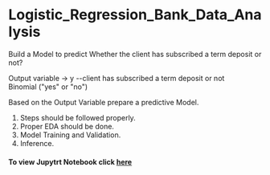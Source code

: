 # Logistic_Regression_Bank_Data_Analysis  
Build a Model to predict Whether the client has subscribed a term deposit or not?     

Output variable -> y --client has subscribed a term deposit or not     
Binomial ("yes" or "no")     

Based on the Output Variable prepare a predictive Model.    

1. Steps should be followed properly.    
2. Proper EDA should be done.    
3. Model Training and Validation.    
4. Inference.     

#### To view Jupytrt Notebook click [here](https://github.com/sneha14sawant/Logistic_Regression_Bank_Data_Analysis/blob/8a2887e27339a118a9190fb55bad5c3cd6c1a6b5/Code/Logistic%20Regression--Bank%20data---new.ipynb)

